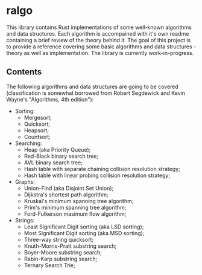 # ralgo

This library contains Rust implementations of some well-known algorithms and data structures. Each algorithm is accompained with it's own readme containing a brief review of the theory behind it. The goal of this project is to provide a reference covering some basic algorithms and data structures - theory as well as implementation. The library is currently work-in-progress.

## Contents

The following algorithms and data structures are going to be covered (classification is somewhat borrowed from Robert Segdewick and Kevin Wayne's "Algorithms, 4th edition"):

- Sorting:
    * Mergesort;
    * Quicksort;
    * Heapsort;
    * Countsort;
- Searching:
    * Heap (aka Priority Queue);
    * Red-Black binary search tree;
    * AVL binary search tree;
    * Hash table with separate chaining collision resolution strategy;
    * Hash table with linear probing collision resolution strategy;
- Graphs:
    * Union-Find (aka Disjoint Set Union);
    * Dijkstra's shortest path algorithm;
    * Kruskal's minimum spanning tree algorithm;
    * Prim's minimum spanning tree algorithm;
    * Ford-Fulkerson masimum flow algorithm;
- Strings:
    * Least Significant Digit sorting (aka LSD sorting);
    * Most Significant Digit sorting (aka MSD sorting);
    * Three-way string quicksort;
    * Knuth-Morris-Pratt substring search;
    * Boyer-Moore substring search;
    * Rabin-Karp substring search;
    * Ternary Search Trie;
